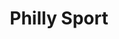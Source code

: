 ---
pid: CH965
title: Philly Sport
location_transcription: 
zipcode: '19143'
outside_phl: 
neighborhood: University City
age: '45'
age_range: 40-49
instagram: 
image_file_name: CH_965.jpg
proposal_transcription: |-
  Phillies   Eagles
  Flyers     76ers
  soc
  Union


  Take out Rizzo and put my thing there
topic: Sports
topic_summary: '0'
type: Sculpture Statue
keywords_other: Rizzo, Flyers, 76ers, Eagles, Union, Phillies, Soccer, Baseball, Football,
  Basketball
credit: 
image_labels: 
twitter: 
facebook: 
permalink: "/monuments/ch965/"
layout: item-page
---